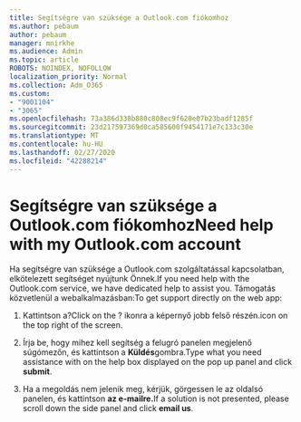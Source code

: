 ```yaml
---
title: Segítségre van szüksége a Outlook.com fiókomhoz
ms.author: pebaum
author: pebaum
manager: mnirkhe
ms.audience: Admin
ms.topic: article
ROBOTS: NOINDEX, NOFOLLOW
localization_priority: Normal
ms.collection: Adm_O365
ms.custom:
- "9001104"
- "3065"
ms.openlocfilehash: 73a386d338b880c808ec9f620e07b23badf1285f
ms.sourcegitcommit: 23d217597369d0ca585600f9454171e7c133c30e
ms.translationtype: MT
ms.contentlocale: hu-HU
ms.lasthandoff: 02/27/2020
ms.locfileid: "42288214"
---
```

# <a name="need-help-with-my-outlookcom-account"></a><span data-ttu-id="82a37-102">Segítségre van szüksége a Outlook.com fiókomhoz</span><span class="sxs-lookup"><span data-stu-id="82a37-102">Need help with my Outlook.com account</span></span>

<span data-ttu-id="82a37-103">Ha segítségre van szüksége a Outlook.com szolgáltatással kapcsolatban, elkötelezett segítséget nyújtunk Önnek.</span><span class="sxs-lookup"><span data-stu-id="82a37-103">If you need help with the Outlook.com service, we have dedicated help to assist you.</span></span> <span data-ttu-id="82a37-104">Támogatás közvetlenül a webalkalmazásban:</span><span class="sxs-lookup"><span data-stu-id="82a37-104">To get support directly on the web app:</span></span> 

1. <span data-ttu-id="82a37-105">Kattintson a?</span><span class="sxs-lookup"><span data-stu-id="82a37-105">Click on the ?</span></span> <span data-ttu-id="82a37-106">ikonra a képernyő jobb felső részén.</span><span class="sxs-lookup"><span data-stu-id="82a37-106">icon on the top right of the screen.</span></span> 

2. <span data-ttu-id="82a37-107">Írja be, hogy mihez kell segítség a felugró panelen megjelenő súgómezőn, és kattintson a **Küldés**gombra.</span><span class="sxs-lookup"><span data-stu-id="82a37-107">Type what you need assistance with on the help box displayed on the pop up panel and click **submit**.</span></span> 

3. <span data-ttu-id="82a37-108">Ha a megoldás nem jelenik meg, kérjük, görgessen le az oldalsó panelen, és kattintson **az e-mailre.**</span><span class="sxs-lookup"><span data-stu-id="82a37-108">If a solution is not presented, please scroll down the side panel and click **email us**.</span></span>
